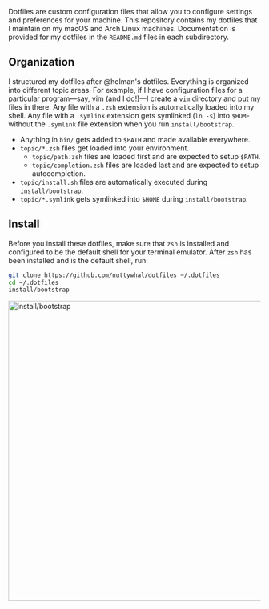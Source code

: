 Dotfiles are custom configuration files that allow you to configure settings and preferences for your machine. This repository contains my dotfiles that I maintain on my macOS and Arch Linux machines. Documentation is provided for my dotfiles in the `README.md` files in each subdirectory.

## Organization

I structured my dotfiles after @holman's dotfiles. Everything is organized into different topic areas. For example, if I have configuration files for a particular program—say, vim (and I do!)—I create a `vim` directory and put my files in there. Any file with a `.zsh` extension is automatically loaded into my shell. Any file with a `.symlink` extension gets symlinked (`ln -s`) into `$HOME` without the `.symlink` file extension when you run `install/bootstrap`.

- Anything in `bin/` gets added to `$PATH` and made available everywhere.
- `topic/*.zsh` files get loaded into your environment.
  - `topic/path.zsh` files are loaded first and are expected to setup `$PATH`.
  - `topic/completion.zsh` files are loaded last and are expected to setup autocompletion.
- `topic/install.sh` files are automatically executed during `install/bootstrap`.
- `topic/*.symlink` gets symlinked into `$HOME` during `install/bootstrap`.

## Install

Before you install these dotfiles, make sure that `zsh` is installed and configured to be the default shell for your terminal emulator. After `zsh` has been installed and is the default shell, run:

```bash
git clone https://github.com/nuttywhal/dotfiles ~/.dotfiles
cd ~/.dotfiles
install/bootstrap
```

<img width="600" alt="install/bootstrap" src="https://user-images.githubusercontent.com/26120940/31854113-5f6adc48-b649-11e7-936c-a557260f2bab.png">
